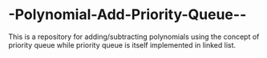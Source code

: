 # -Polynomial-Add-Priority-Queue--

This is a repository for adding/subtracting polynomials using the concept of priority queue while priority queue is itself implemented in linked list.
